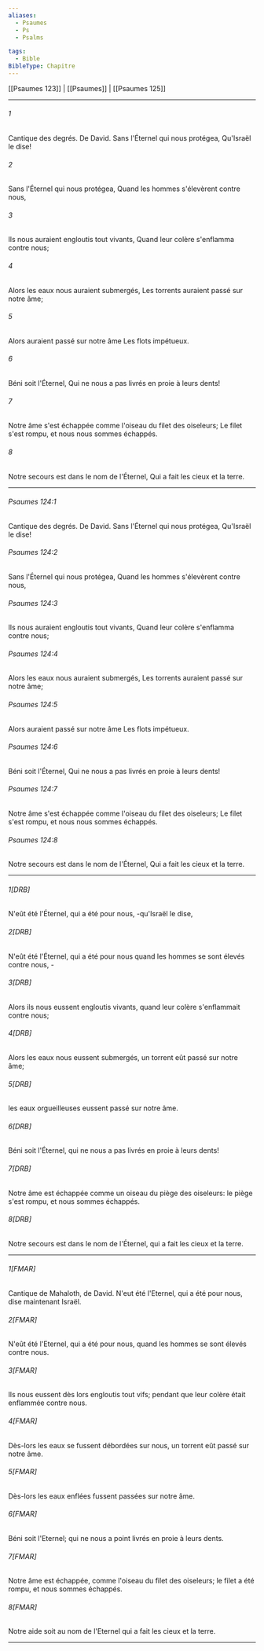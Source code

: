 ```yaml
---
aliases:
  - Psaumes
  - Ps
  - Psalms

tags:
  - Bible
BibleType: Chapitre
---
```

[[Psaumes 123]] | [[Psaumes]] | [[Psaumes 125]]

---
###### 1
Cantique des degrés. De David. Sans l'Éternel qui nous protégea, Qu'Israël le dise!
###### 2
Sans l'Éternel qui nous protégea, Quand les hommes s'élevèrent contre nous,
###### 3
Ils nous auraient engloutis tout vivants, Quand leur colère s'enflamma contre nous;
###### 4
Alors les eaux nous auraient submergés, Les torrents auraient passé sur notre âme;
###### 5
Alors auraient passé sur notre âme Les flots impétueux.
###### 6
Béni soit l'Éternel, Qui ne nous a pas livrés en proie à leurs dents!
###### 7
Notre âme s'est échappée comme l'oiseau du filet des oiseleurs; Le filet s'est rompu, et nous nous sommes échappés.
###### 8
Notre secours est dans le nom de l'Éternel, Qui a fait les cieux et la terre.

---
###### Psaumes 124:1
Cantique des degrés. De David. Sans l'Éternel qui nous protégea, Qu'Israël le dise!
###### Psaumes 124:2
Sans l'Éternel qui nous protégea, Quand les hommes s'élevèrent contre nous,
###### Psaumes 124:3
Ils nous auraient engloutis tout vivants, Quand leur colère s'enflamma contre nous;
###### Psaumes 124:4
Alors les eaux nous auraient submergés, Les torrents auraient passé sur notre âme;
###### Psaumes 124:5
Alors auraient passé sur notre âme Les flots impétueux.
###### Psaumes 124:6
Béni soit l'Éternel, Qui ne nous a pas livrés en proie à leurs dents!
###### Psaumes 124:7
Notre âme s'est échappée comme l'oiseau du filet des oiseleurs; Le filet s'est rompu, et nous nous sommes échappés.
###### Psaumes 124:8
Notre secours est dans le nom de l'Éternel, Qui a fait les cieux et la terre.

---
###### 1[DRB]
N'eût été l'Éternel, qui a été pour nous, -qu'Israël le dise,
###### 2[DRB]
N'eût été l'Éternel, qui a été pour nous quand les hommes se sont élevés contre nous, -
###### 3[DRB]
Alors ils nous eussent engloutis vivants, quand leur colère s'enflammait contre nous;
###### 4[DRB]
Alors les eaux nous eussent submergés, un torrent eût passé sur notre âme;
###### 5[DRB]
les eaux orgueilleuses eussent passé sur notre âme.
###### 6[DRB]
Béni soit l'Éternel, qui ne nous a pas livrés en proie à leurs dents!
###### 7[DRB]
Notre âme est échappée comme un oiseau du piège des oiseleurs: le piège s'est rompu, et nous sommes échappés.
###### 8[DRB]
Notre secours est dans le nom de l'Éternel, qui a fait les cieux et la terre.

---
###### 1[FMAR]
Cantique de Mahaloth, de David. N'eut été l'Eternel, qui a été pour nous, dise maintenant Israël.
###### 2[FMAR]
N'eût été l'Eternel, qui a été pour nous, quand les hommes se sont élevés contre nous.
###### 3[FMAR]
Ils nous eussent dès lors engloutis tout vifs; pendant que leur colère était enflammée contre nous.
###### 4[FMAR]
Dès-lors les eaux se fussent débordées sur nous, un torrent eût passé sur notre âme.
###### 5[FMAR]
Dès-lors les eaux enflées fussent passées sur notre âme.
###### 6[FMAR]
Béni soit l'Eternel; qui ne nous a point livrés en proie à leurs dents.
###### 7[FMAR]
Notre âme est échappée, comme l'oiseau du filet des oiseleurs; le filet a été rompu, et nous sommes échappés.
###### 8[FMAR]
Notre aide soit au nom de l'Eternel qui a fait les cieux et la terre.

---
